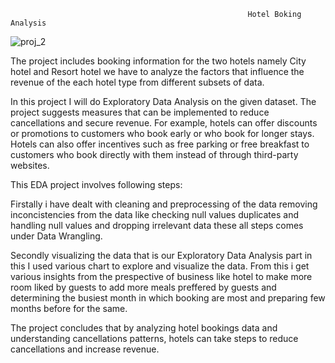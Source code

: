                                                          Hotel Boking Analysis






![proj_2](https://github.com/amitverma2325/Hotel_Booking_Analysis/assets/159435374/04ef3ae3-7207-465a-9bfe-f6b28135ad09)



                                                          
The project includes booking information for the two hotels namely City hotel and Resort hotel we have to analyze the factors that influence the revenue of the each hotel type from different subsets of data.

In this project I will do Exploratory Data Analysis on the given dataset. The project suggests measures that can be implemented to reduce cancellations and secure revenue. For example, hotels can offer discounts or promotions to customers who book early or who book for longer stays. Hotels can also offer incentives such as free parking or free breakfast to customers who book directly with them instead of through third-party websites.

This EDA project involves following steps:

Firstally i have dealt with cleaning and preprocessing of the data removing inconcistencies from the data like checking null values duplicates and handling null values and dropping irrelevant data these all steps comes under Data Wrangling.

Secondly visualizing the data that is our Exploratory Data Analysis part in this I used various chart to explore and visualize the data. From this i get various insights from the prespective of business like hotel to make more room liked by guests to add more meals preffered by guests and determining the busiest month in which booking are most and preparing few months before for the same.

The project concludes that by analyzing hotel bookings data and understanding cancellations patterns, hotels can take steps to reduce cancellations and increase revenue.
